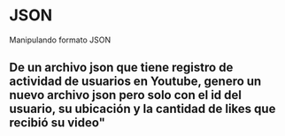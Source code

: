 # JSON
Manipulando formato JSON
## De un archivo json que tiene registro de actividad de usuarios en Youtube, genero un nuevo archivo json pero solo con el id del usuario, su ubicación y la cantidad de likes que recibió su video"
